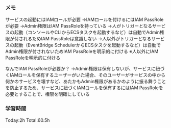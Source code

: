 ### メモ
サービスの起動にはIAMロールが必要
→IAMロールを付けるにはIAM PassRoleが必要
→Admin権限はIAM PassRoleを持っている
→人がトリガーとなるサービスの起動（コンソールやCLIからECSタスクを起動するなど）は自動でAdmin権限が付されるためIAM PassRoleは意識しない
→人以外がトリガーとなるサービスの起動（EventBridge SchedulerからECSタスクを起動するなど）は自動でAdmin権限が付されないためIAM PassRoleを明示的に付ける
※人以外にIAM PassRoleを明示的に付ける

なんでIAM PassRoleが必要か？
→Admin権限は保有しないが、サービスに紐づくIAMロールを保有するユーザーがいた場合、そのユーザーがサービスの中から何かのサービスを壊すなど、あたかもAdmin権限があるかのように振る舞うことを防止するため、サービスに紐づくIAMロールを保有するにはIAM PassRoleを必要とすることで、権限を明確にしている

### 学習時間
Today:2h
Total:60.5h